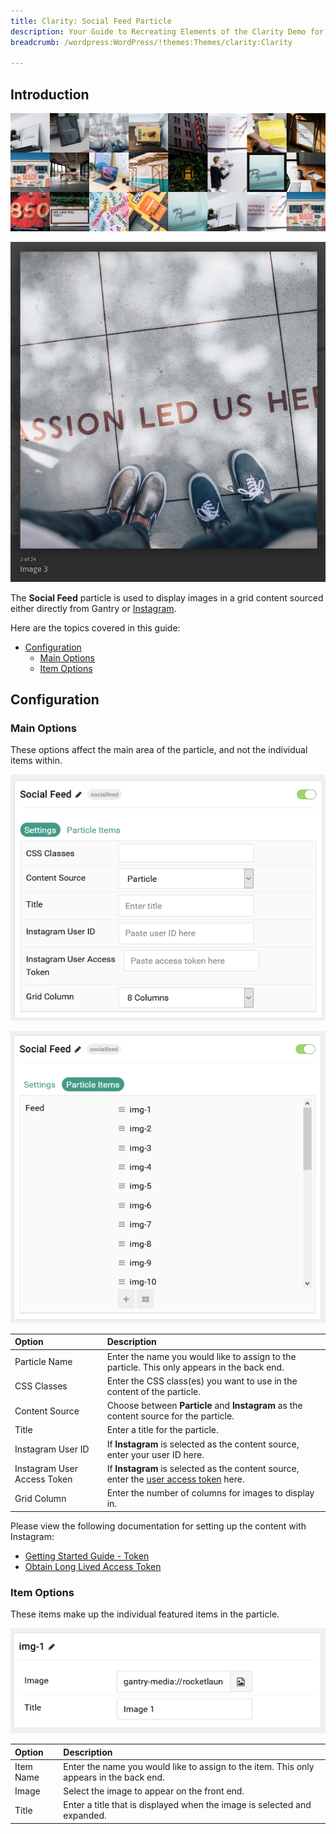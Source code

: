 ```yaml
---
title: Clarity: Social Feed Particle
description: Your Guide to Recreating Elements of the Clarity Demo for WordPress
breadcrumb: /wordpress:WordPress/!themes:Themes/clarity:Clarity

---
```


## Introduction

![](assets/particle_socialfeed1.png)

![](assets/particle_socialfeed2.png)

The **Social Feed** particle is used to display images in a grid content sourced either directly from Gantry or [Instagram](https://instagram.com).

Here are the topics covered in this guide:

* [Configuration](#configuration)
    - [Main Options](#main-options)
    - [Item Options](#item-options)

## Configuration

### Main Options 

These options affect the main area of the particle, and not the individual items within.

![](assets/particle_socialfeed3.png)

![](assets/particle_socialfeed4.png)

| Option                      | Description                                                                                                                                |
| :-----                      | :-----                                                                                                                                     |
| Particle Name               | Enter the name you would like to assign to the particle. This only appears in the back end.                                                |
| CSS Classes                 | Enter the CSS class(es) you want to use in the content of the particle.                                                                    |
| Content Source              | Choose between **Particle** and **Instagram** as the content source for the particle.                                                      |
| Title                       | Enter a title for the particle.                                                                                                            |
| Instagram User ID           | If **Instagram** is selected as the content source, enter your user ID here.                                                               |
| Instagram User Access Token | If **Instagram** is selected as the content source, enter the [user access token](https://www.instagram.com/developer/authentication/) here. |
| Grid Column                 | Enter the number of columns for images to display in.                                                                                      |

Please view the following documentation for setting up the content with Instagram:

* [Getting Started Guide - Token](https://developers.facebook.com/docs/instagram-basic-display-api/getting-started)
* [Obtain Long Lived Access Token](https://developers.facebook.com/docs/instagram-basic-display-api/guides/long-lived-access-tokens)

### Item Options

These items make up the individual featured items in the particle.

![](assets/particle_socialfeed5.png)

| Option    | Description                                                                             |
| :-----    | :-----                                                                                  |
| Item Name | Enter the name you would like to assign to the item. This only appears in the back end. |
| Image     | Select the image to appear on the front end.                                            |
| Title     | Enter a title that is displayed when the image is selected and expanded.                |

